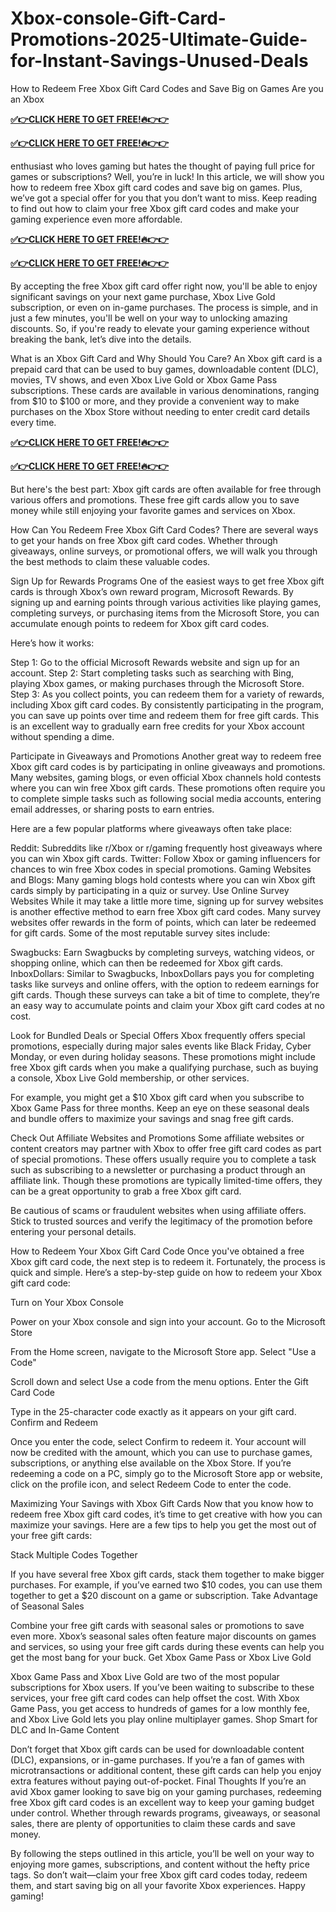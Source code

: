 # Xbox-console-Gift-Card-Promotions-2025-Ultimate-Guide-for-Instant-Savings-Unused-Deals
How to Redeem Free Xbox Gift Card Codes and Save Big on Games
Are you an Xbox

**[✅👉CLICK HERE TO GET FREE!🔥👉👉](https://offerjunkis.com/all-gift-mashitola/)**

**[✅👉CLICK HERE TO GET FREE!🔥👉👉](https://offerjunkis.com/all-gift-mashitola/)**

 enthusiast who loves gaming but hates the thought of paying full price for games or subscriptions? Well, you’re in luck! In this article, we will show you how to redeem free Xbox gift card codes and save big on games. Plus, we’ve got a special offer for you that you don’t want to miss. Keep reading to find out how to claim your free Xbox gift card codes and make your gaming experience even more affordable.

**[✅👉CLICK HERE TO GET FREE!🔥👉👉](https://offerjunkis.com/all-gift-mashitola/)**



**[✅👉CLICK HERE TO GET FREE!🔥👉👉](https://offerjunkis.com/all-gift-mashitola/)**


By accepting the free Xbox gift card offer right now, you'll be able to enjoy significant savings on your next game purchase, Xbox Live Gold subscription, or even on in-game purchases. The process is simple, and in just a few minutes, you'll be well on your way to unlocking amazing discounts. So, if you're ready to elevate your gaming experience without breaking the bank, let’s dive into the details.

What is an Xbox Gift Card and Why Should You Care?
An Xbox gift card is a prepaid card that can be used to buy games, downloadable content (DLC), movies, TV shows, and even Xbox Live Gold or Xbox Game Pass subscriptions. These cards are available in various denominations, ranging from $10 to $100 or more, and they provide a convenient way to make purchases on the Xbox Store without needing to enter credit card details every time.


**[✅👉CLICK HERE TO GET FREE!🔥👉👉](https://offerjunkis.com/all-gift-mashitola/)**

**[✅👉CLICK HERE TO GET FREE!🔥👉👉](https://offerjunkis.com/all-gift-mashitola/)**

But here's the best part: Xbox gift cards are often available for free through various offers and promotions. These free gift cards allow you to save money while still enjoying your favorite games and services on Xbox.

How Can You Redeem Free Xbox Gift Card Codes?
There are several ways to get your hands on free Xbox gift card codes. Whether through giveaways, online surveys, or promotional offers, we will walk you through the best methods to claim these valuable codes.

Sign Up for Rewards Programs
One of the easiest ways to get free Xbox gift cards is through Xbox’s own reward program, Microsoft Rewards. By signing up and earning points through various activities like playing games, completing surveys, or purchasing items from the Microsoft Store, you can accumulate enough points to redeem for Xbox gift card codes.

Here’s how it works:

Step 1: Go to the official Microsoft Rewards website and sign up for an account.
Step 2: Start completing tasks such as searching with Bing, playing Xbox games, or making purchases through the Microsoft Store.
Step 3: As you collect points, you can redeem them for a variety of rewards, including Xbox gift card codes.
By consistently participating in the program, you can save up points over time and redeem them for free gift cards. This is an excellent way to gradually earn free credits for your Xbox account without spending a dime.

Participate in Giveaways and Promotions
Another great way to redeem free Xbox gift card codes is by participating in online giveaways and promotions. Many websites, gaming blogs, or even official Xbox channels hold contests where you can win free Xbox gift cards. These promotions often require you to complete simple tasks such as following social media accounts, entering email addresses, or sharing posts to earn entries.

Here are a few popular platforms where giveaways often take place:

Reddit: Subreddits like r/Xbox or r/gaming frequently host giveaways where you can win Xbox gift cards.
Twitter: Follow Xbox or gaming influencers for chances to win free Xbox codes in special promotions.
Gaming Websites and Blogs: Many gaming blogs hold contests where you can win Xbox gift cards simply by participating in a quiz or survey.
Use Online Survey Websites
While it may take a little more time, signing up for survey websites is another effective method to earn free Xbox gift card codes. Many survey websites offer rewards in the form of points, which can later be redeemed for gift cards. Some of the most reputable survey sites include:

Swagbucks: Earn Swagbucks by completing surveys, watching videos, or shopping online, which can then be redeemed for Xbox gift cards.
InboxDollars: Similar to Swagbucks, InboxDollars pays you for completing tasks like surveys and online offers, with the option to redeem earnings for gift cards.
Though these surveys can take a bit of time to complete, they’re an easy way to accumulate points and claim your Xbox gift card codes at no cost.

Look for Bundled Deals or Special Offers
Xbox frequently offers special promotions, especially during major sales events like Black Friday, Cyber Monday, or even during holiday seasons. These promotions might include free Xbox gift cards when you make a qualifying purchase, such as buying a console, Xbox Live Gold membership, or other services.

For example, you might get a $10 Xbox gift card when you subscribe to Xbox Game Pass for three months. Keep an eye on these seasonal deals and bundle offers to maximize your savings and snag free gift cards.

Check Out Affiliate Websites and Promotions
Some affiliate websites or content creators may partner with Xbox to offer free gift card codes as part of special promotions. These offers usually require you to complete a task such as subscribing to a newsletter or purchasing a product through an affiliate link. Though these promotions are typically limited-time offers, they can be a great opportunity to grab a free Xbox gift card.

Be cautious of scams or fraudulent websites when using affiliate offers. Stick to trusted sources and verify the legitimacy of the promotion before entering your personal details.

How to Redeem Your Xbox Gift Card Code
Once you've obtained a free Xbox gift card code, the next step is to redeem it. Fortunately, the process is quick and simple. Here’s a step-by-step guide on how to redeem your Xbox gift card code:

Turn on Your Xbox Console

Power on your Xbox console and sign into your account.
Go to the Microsoft Store

From the Home screen, navigate to the Microsoft Store app.
Select "Use a Code"

Scroll down and select Use a code from the menu options.
Enter the Gift Card Code

Type in the 25-character code exactly as it appears on your gift card.
Confirm and Redeem

Once you enter the code, select Confirm to redeem it. Your account will now be credited with the amount, which you can use to purchase games, subscriptions, or anything else available on the Xbox Store.
If you’re redeeming a code on a PC, simply go to the Microsoft Store app or website, click on the profile icon, and select Redeem Code to enter the code.

Maximizing Your Savings with Xbox Gift Cards
Now that you know how to redeem free Xbox gift card codes, it’s time to get creative with how you can maximize your savings. Here are a few tips to help you get the most out of your free gift cards:

Stack Multiple Codes Together

If you have several free Xbox gift cards, stack them together to make bigger purchases. For example, if you’ve earned two $10 codes, you can use them together to get a $20 discount on a game or subscription.
Take Advantage of Seasonal Sales

Combine your free gift cards with seasonal sales or promotions to save even more. Xbox’s seasonal sales often feature major discounts on games and services, so using your free gift cards during these events can help you get the most bang for your buck.
Get Xbox Game Pass or Xbox Live Gold

Xbox Game Pass and Xbox Live Gold are two of the most popular subscriptions for Xbox users. If you’ve been waiting to subscribe to these services, your free gift card codes can help offset the cost. With Xbox Game Pass, you get access to hundreds of games for a low monthly fee, and Xbox Live Gold lets you play online multiplayer games.
Shop Smart for DLC and In-Game Content

Don’t forget that Xbox gift cards can be used for downloadable content (DLC), expansions, or in-game purchases. If you’re a fan of games with microtransactions or additional content, these gift cards can help you enjoy extra features without paying out-of-pocket.
Final Thoughts
If you’re an avid Xbox gamer looking to save big on your gaming purchases, redeeming free Xbox gift card codes is an excellent way to keep your gaming budget under control. Whether through rewards programs, giveaways, or seasonal sales, there are plenty of opportunities to claim these cards and save money.

By following the steps outlined in this article, you’ll be well on your way to enjoying more games, subscriptions, and content without the hefty price tags. So don’t wait—claim your free Xbox gift card codes today, redeem them, and start saving big on all your favorite Xbox experiences. Happy gaming!
